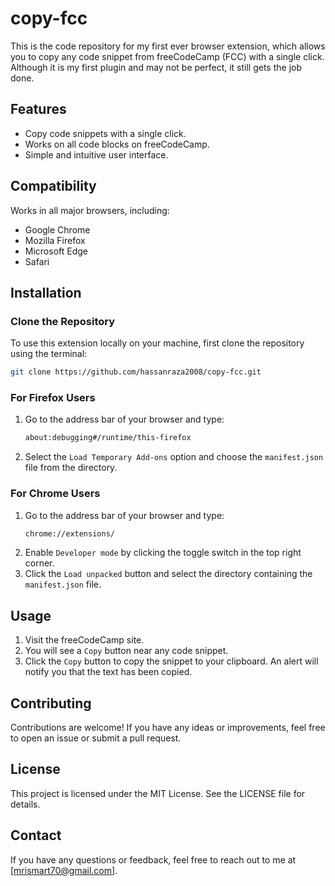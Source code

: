 # copy-fcc

This is the code repository for my first ever browser extension, which allows you to copy any code snippet from freeCodeCamp (FCC) with a single click. Although it is my first plugin and may not be perfect, it still gets the job done.

## Features

- Copy code snippets with a single click.
- Works on all code blocks on freeCodeCamp.
- Simple and intuitive user interface.

## Compatibility

Works in all major browsers, including:
- Google Chrome
- Mozilla Firefox
- Microsoft Edge
- Safari

## Installation

### Clone the Repository

To use this extension locally on your machine, first clone the repository using the terminal:

```bash
git clone https://github.com/hassanraza2008/copy-fcc.git
```

### For Firefox Users

1. Go to the address bar of your browser and type:
   ```bash
   about:debugging#/runtime/this-firefox
   ```
2. Select the `Load Temporary Add-ons` option and choose the `manifest.json` file from the directory.

### For Chrome Users

1. Go to the address bar of your browser and type:
   ```bash
   chrome://extensions/
   ```
2. Enable `Developer mode` by clicking the toggle switch in the top right corner.
3. Click the `Load unpacked` button and select the directory containing the `manifest.json` file.

## Usage

1. Visit the freeCodeCamp site.
2. You will see a `Copy` button near any code snippet.
3. Click the `Copy` button to copy the snippet to your clipboard. An alert will notify you that the text has been copied.

## Contributing

Contributions are welcome! If you have any ideas or improvements, feel free to open an issue or submit a pull request.

## License

This project is licensed under the MIT License. See the LICENSE file for details.

## Contact

If you have any questions or feedback, feel free to reach out to me at [mrismart70@gmail.com].

